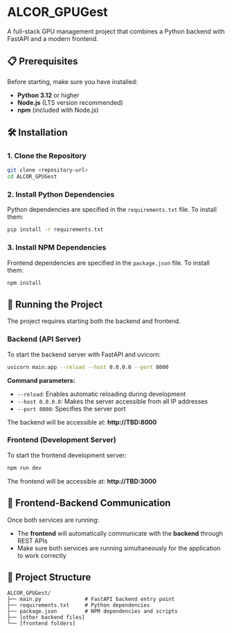 # ALCOR_GPUGest

A full-stack GPU management project that combines a Python backend with FastAPI and a modern frontend.

## 📋 Prerequisites

Before starting, make sure you have installed:

- **Python 3.12** or higher
- **Node.js** (LTS version recommended)
- **npm** (included with Node.js)

## 🛠️ Installation

### 1. Clone the Repository

```bash
git clone <repository-url>
cd ALCOR_GPUGest
```

### 2. Install Python Dependencies

Python dependencies are specified in the `requirements.txt` file. To install them:

```bash
pip install -r requirements.txt
```

### 3. Install NPM Dependencies

Frontend dependencies are specified in the `package.json` file. To install them:

```bash
npm install
```

## 🚀 Running the Project

The project requires starting both the backend and frontend.

### Backend (API Server)

To start the backend server with FastAPI and uvicorn:

```bash
uvicorn main:app --reload --host 0.0.0.0 --port 8000
```

**Command parameters:**
- `--reload`: Enables automatic reloading during development
- `--host 0.0.0.0`: Makes the server accessible from all IP addresses
- `--port 8000`: Specifies the server port

The backend will be accessible at: **http://TBD:8000**

### Frontend (Development Server)

To start the frontend development server:

```bash
npm run dev
```

The frontend will be accessible at: **http://TBD:3000**

## 🔗 Frontend-Backend Communication

Once both services are running:

- The **frontend** will automatically communicate with the **backend** through REST APIs
- Make sure both services are running simultaneously for the application to work correctly

## 📁 Project Structure

```
ALCOR_GPUGest/
├── main.py              # FastAPI backend entry point
├── requirements.txt     # Python dependencies
├── package.json         # NPM dependencies and scripts
├── [other backend files]
└── [frontend folders]
```
